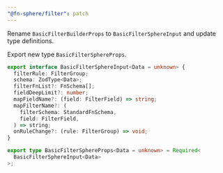 ```yaml
---
"@fn-sphere/filter": patch
---
```


Rename `BasicFilterBuilderProps` to `BasicFilterSphereInput` and update type definitions.

Export new type `BasicFilterSphereProps`.

```ts
export interface BasicFilterSphereInput<Data = unknown> {
  filterRule: FilterGroup;
  schema: ZodType<Data>;
  filterFnList?: FnSchema[];
  fieldDeepLimit?: number;
  mapFieldName?: (field: FilterField) => string;
  mapFilterName?: (
    filterSchema: StandardFnSchema,
    field: FilterField,
  ) => string;
  onRuleChange?: (rule: FilterGroup) => void;
}

export type BasicFilterSphereProps<Data = unknown> = Required<
  BasicFilterSphereInput<Data>
>;
```
